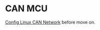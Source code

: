 # CAN MCU

[Config Linux CAN Network](../host/can-network/config-linux-can-network.md) before move on.